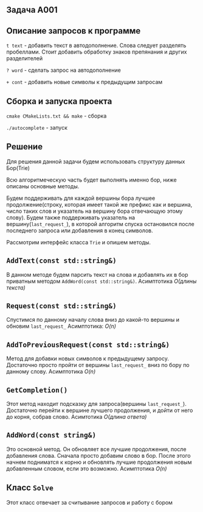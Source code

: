Задача A001
-----------

Описание запросов к программе
---
`t text` - добавить текст в автодополнение. Слова следует разделять пробеллами. Стоит 
добавить обработку знаков препянания и других разделителей

`? word` - сделать запрос на автодополнение

`+ cont` - добавить новые символы к предыдущим запросам

Сборка и запуска проекта
--
`cmake CMakeLists.txt && make` - сборка

`./autocomplete` - запуск

Решение
--
Для решения данной задачи будем использовать структуру данных Бор(Trie)

Всю алгоритмеческую часть будет выполнять именно бор, ниже описаны основные методы.

Будем поддерживать для каждой вершины бора лучшее продолжение(строку, которая имеет
такой же префикс как и вершина, число таких слов и указатель на вершину бора
отвечающую этому слову). Будем также поддерживать
указатель на вершину(`last_request_`), в которой алгоритм спуска остановился после последнего запроса
или добавления в конец символов. 

Рассмотрим интерфейс класса `Trie` и опишем методы.

`AddText(const std::string&)`
--
В данном методе будем парсить текст на слова и добавлять их в бор
приватным методом `AddWord(const std::string&)`. Асимптотика *O(длины текста)*


`Request(const std::string&)`
-
Спустимся по данному началу слова вниз до какой-то вершины и обновим `last_request_`
Асимптотика: *O(n)*

`AddToPreviousRequest(const std::string&)`
-
Метод для добавки новых символов к предыдущему запросу. Достаточно просто пройти от
вершины `last_request_` вниз по бору по данному слову. Асимптотика *O(n)*

`GetCompletion()`
-
Этот метод находит подсказку для запроса(вершины `last_request_`). Достаточно
перейти к вершине лучшего продолжения, и дойти от него до корня, собрав слово.
Асимтотика *O(длина ответа)*

`AddWord(const string&)`
-
Это основной метод. Он обновляет все лучшие продолжения, после добавления слова.
Сначала просто добавим слово в бор. После этого начнем подниматся к корню и обновлять
лучшие продолжения новым добавленным словом, если это возможно.
Асимптотика *O(n)*

Класс `Solve`
--
Этот класс отвечает за считывание запросов и работу с бором


 